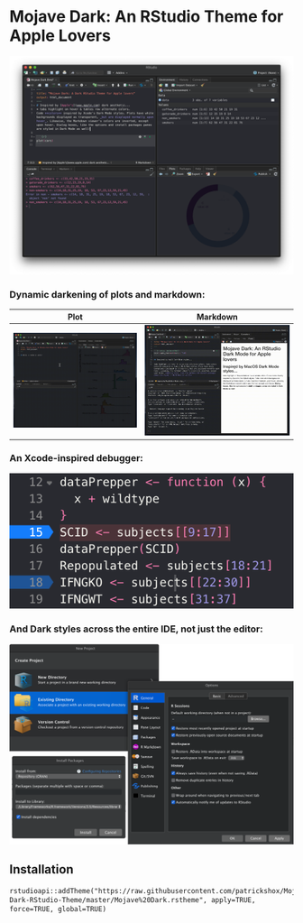 # Mojave Dark: An RStudio Theme for Apple Lovers

![](Main.png)

### Dynamic darkening of plots and markdown:

Plot             |  Markdown
:-------------------------:|:-------------------------:
![](PlotsWhiteTransparencyDemo.gif)  |  ![](MarkdownColorInversionDemo.gif)

### An Xcode-inspired debugger:
![](DebugStyles.png)

### And Dark styles across the entire IDE, not just the editor:
![](DarkEverywhere.png)

## Installation
```
rstudioapi::addTheme("https://raw.githubusercontent.com/patrickshox/Mojave-Dark-RStudio-Theme/master/Mojave%20Dark.rstheme", apply=TRUE, force=TRUE, global=TRUE)
```
